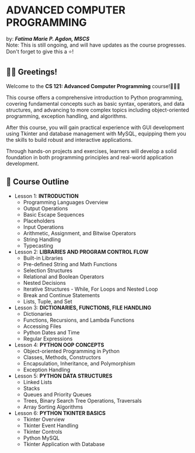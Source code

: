 # ADVANCED COMPUTER PROGRAMMING
by: ***Fatima Marie P. Agdon, MSCS***
<br>Note: This is still ongoing, and will have updates as the course progresses.
<br>Don't forget to give this a ⭐!

## 👋🏻 Greetings!
Welcome to the **CS 121: Advanced Computer Programming** course!🐍💙💛

This course offers a comprehensive introduction to Python programming, covering fundamental concepts such as basic syntax, operators, and data structures, and advancing to more complex topics including object-oriented programming, exception handling, and algorithms. 

After this course, you will gain practical experience with GUI development using Tkinter and database management with MySQL, equipping them you the skills to build robust and interactive applications. 

Through hands-on projects and exercises, learners will develop a solid foundation in both programming principles and real-world application development.

## 🎯 Course Outline
- Lesson 1: **INTRODUCTION**
    - Programming Languages Overview
    - Output Operations
    - Basic Escape Sequences
    - Placeholders
    - Input Operations
    - Arithmetic, Assignment, and Bitwise Operators
    - String Handling
    - Typecasting
- Lesson 2: **LIBRARIES AND PROGRAM CONTROL FLOW**
    - Built-in Libraries
    - Pre-defined String and Math Functions
    - Selection Structures
    - Relational and Boolean Operators
    - Nested Decisions
    - Iterative Structures - While, For Loops and Nested Loop
    - Break and Continue Statements
    - Lists, Tuple, and Set
- Lesson 3: **DICTIONARIES, FUNCTIONS, FILE HANDLING**
    - Dictionaries
    - Functions, Recursions, and Lambda Functions
    - Accessing Files
    - Python Dates and Time
    - Regular Expressions
- Lesson 4: **PYTHON OOP CONCEPTS**
    - Object-oriented Programming in Python
    - Classes, Methods, Constructors
    - Encapsulation, Inheritance, and Polymorphism
    - Exception Handling
- Lesson 5: **PYTHON DATA STRUCTURES**
    - Linked Lists
    - Stacks
    - Queues and Priority Queues
    - Trees, Binary Search Tree Operations, Traversals
    - Array Sorting Algorithms
- Lesson 6: **PYTHON TKINTER BASICS**
    - Tkinter Overview
    - Tkinter Event Handling
    - Tkinter Controls
    - Python MySQL
    - Tkinter Application with Database